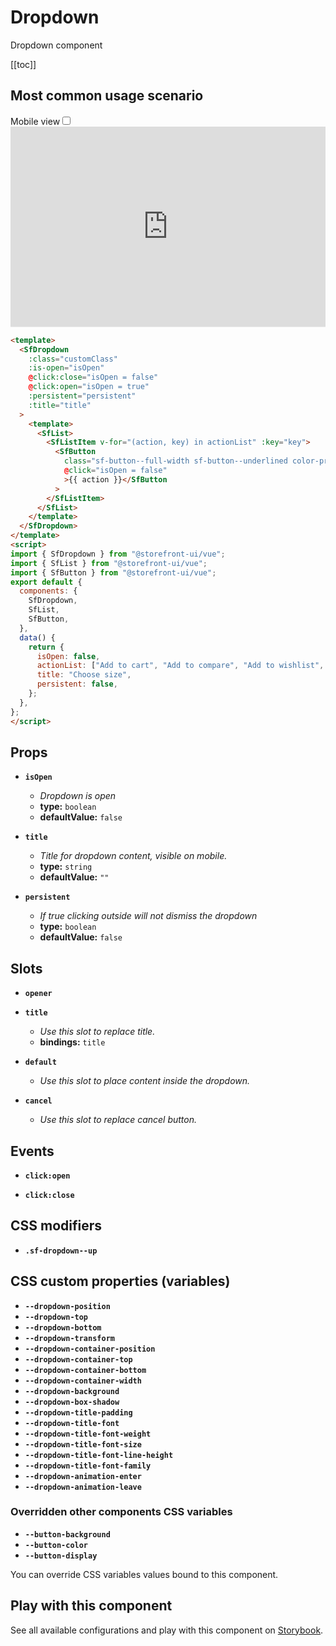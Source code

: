 # Dropdown

Dropdown component

[[toc]]

## Most common usage scenario

<div class="vuepress-mobile">
    <label for="vuepress-mobile" class="vuepress-mobile-label">Mobile view</label><input id="vuepress-mobile" type="checkbox" class="vuepress-mobile-checkbox">
    <iframe class="storybook-iframe" src="https://storybook.storefrontui.io/iframe.html?id=molecules-dropdown--common" style="width: 100%; border: 0; border-bottom: 1px solid #eee;height: 20rem"></iframe>
  </div>

```html
<template>
  <SfDropdown
    :class="customClass"
    :is-open="isOpen"
    @click:close="isOpen = false"
    @click:open="isOpen = true"
    :persistent="persistent"
    :title="title"
  >
    <template>
      <SfList>
        <SfListItem v-for="(action, key) in actionList" :key="key">
          <SfButton
            class="sf-button--full-width sf-button--underlined color-primary"
            @click="isOpen = false"
            >{{ action }}</SfButton
          >
        </SfListItem>
      </SfList>
    </template>
  </SfDropdown>
</template>
<script>
import { SfDropdown } from "@storefront-ui/vue";
import { SfList } from "@storefront-ui/vue";
import { SfButton } from "@storefront-ui/vue";
export default {
  components: {
    SfDropdown,
    SfList,
    SfButton,
  },
  data() {
    return {
      isOpen: false,
      actionList: ["Add to cart", "Add to compare", "Add to wishlist", "Share"],
      title: "Choose size",
      persistent: false,
    };
  },
};
</script>
```

## Props

- **`isOpen`**
  - _Dropdown is open_
  - **type:** `boolean`
  - **defaultValue:** `false`

- **`title`**
  - _Title for dropdown content, visible on mobile._
  - **type:** `string`
  - **defaultValue:** `""`

- **`persistent`**
  - _If true clicking outside will not dismiss the dropdown_
  - **type:** `boolean`
  - **defaultValue:** `false`

## Slots

- **`opener`**

- **`title`**
  - _Use this slot to replace title._
  - **bindings:** `title`

- **`default`**
  - _Use this slot to place content inside the dropdown._

- **`cancel`**
  - _Use this slot to replace cancel button._

## Events

- **`click:open`**

- **`click:close`**

## CSS modifiers

- **`.sf-dropdown--up`**

## CSS custom properties (variables)

- **`--dropdown-position`**
- **`--dropdown-top`**
- **`--dropdown-bottom`**
- **`--dropdown-transform`**
- **`--dropdown-container-position`**
- **`--dropdown-container-top`**
- **`--dropdown-container-bottom`**
- **`--dropdown-container-width`**
- **`--dropdown-background`**
- **`--dropdown-box-shadow`**
- **`--dropdown-title-padding`**
- **`--dropdown-title-font`**
- **`--dropdown-title-font-weight`**
- **`--dropdown-title-font-size`**
- **`--dropdown-title-font-line-height`**
- **`--dropdown-title-font-family`**
- **`--dropdown-animation-enter`**
- **`--dropdown-animation-leave`**
### Overridden other components CSS variables 
- **`--button-background`**
- **`--button-color`**
- **`--button-display`**


You can override CSS variables values bound to this component.

<!-- No _internal components -->

## Play with this component

See all available configurations and play with this component on <a href="https://storybook.storefrontui.io/?path=/story/molecules-dropdown--common">Storybook</a>.

